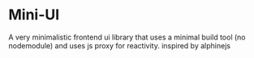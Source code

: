 # Mini-UI
A very minimalistic frontend ui library that uses a minimal build tool (no nodemodule) and uses js proxy for reactivity. inspired by alphinejs

